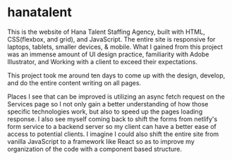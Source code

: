 # hanatalent
This is the website of Hana Talent Staffing Agency, built with HTML, CSS(flexbox, and grid), and JavaScript. The entire site is responsive for laptops, tablets, smaller devices, & mobile. What I gained from this project was an immense amount of UI design practice, familiarity with Adobe Illustrator, and Working with a client to exceed their expectations.

This project took me around ten days to come up with the design, develop, and do the entire content writing on all pages. 

Places I see that can be improved is utilizing an async fetch request on the Services page so I not only gain a better understanding of how those specific technologies work, but also to speed up the pages loading response. I also see myself coming back to shift the forms from netlify's form service to a backend server so my client can have a better ease of access to potential clients. I imagine I could also shift the entire site from vanilla JavaScript to a framework like React so as to improve my organization of the code with a component based structure.
